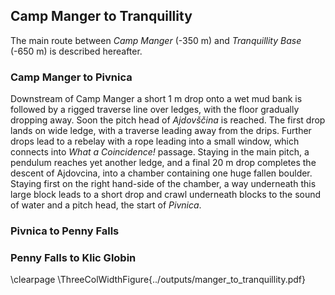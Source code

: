 ## Camp Manger to Tranquillity

The main route between _Camp Manger_ (-350 m) and _Tranquillity Base_ (-650 m) is described hereafter.


### Camp Manger to Pivnica

Downstream of Camp Manger a short 1 m drop onto a wet mud bank is followed by a rigged traverse line over ledges, with the floor gradually dropping away.
Soon the pitch head of _Ajdovščina_ is reached.
The first drop lands on wide ledge, with a traverse leading away from the drips.
Further drops lead to a rebelay with a rope leading into a small window, which connects into _What a Coincidence!_ passage.
Staying in the main pitch, a pendulum reaches yet another ledge, and a final 20 m drop completes the descent of Ajdovcina, into a chamber containing one huge fallen boulder.
Staying first on the right hand-side of the chamber, a way underneath this large block leads to a short drop and crawl underneath blocks to the sound of water and a pitch head, the start of _Pivnica_.



### Pivnica to Penny Falls

### Penny Falls to Klic Globin

\clearpage
\ThreeColWidthFigure{../outputs/manger_to_tranquillity.pdf}
